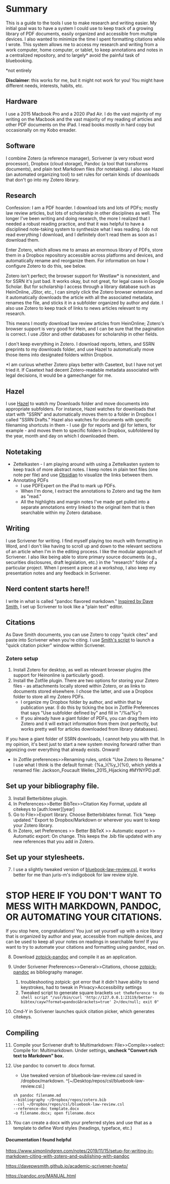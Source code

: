 # Summary

This is a guide to the tools I use to make research and writing easier. My initial goal was to have a system I could use to keep track of a growing library of PDF documents, easily organized and accessible from multiple devices. I also wanted to minimize the time I spent formatting citations while I wrote. This system allows me to access my research and writing from a work computer, home computer, or tablet, to keep annotations and notes in a centralized repository, and to largely* avoid the painful task of bluebooking.

*not entirely

**Disclaimer**: this works for me, but it might not work for you! You might have different needs, interests, habits, etc.

## Hardware

I use a 2015 Macbook Pro and a 2020 iPad Air. I do the vast majority of my writing on the Macbook and the vast majority of my reading of articles and other PDF documents on the iPad. I read books mostly in hard copy but occasionally on my Kobo ereader.

## Software

I combine Zotero (a reference manager), Scrivener (a very robust word processor), Dropbox (cloud storage), Pandoc (a tool that transforms documents), and plain text Markdown files (for notetaking). I also use Hazel (an automated organizing tool) to set rules for certain kinds of downloads that don't go into my Zotero library.

## Research

Confession: I am a PDF hoarder. I download lots and lots of PDFs; mostly law review articles, but lots of scholarship in other disciplines as well.  The longer I've been writing and doing research, the more I realized that I needed a robust reading practice, and that it was helpful to have a disciplined note-taking system to synthesize what I was reading. I do not read everything I download, and I definitely don't read them as soon as I download them.

Enter Zotero, which allows me to amass an enormous library of PDFs, store them in a Dropbox repository accessible across platforms and devices, and automatically rename and reorganize them. For information on how I configure Zotero to do this, see below.

Zotero isn't perfect; the browser support for Westlaw* is nonexistent, and for SSRN it's just bad. It works okay, but not great, for legal cases in Google Scholar. But for scholarship I access through a library database such as HeinOnline, JStor, etc., I can simply click the Zotero browser extension and it automatically downloads the article with all the associated metadata, renames the file, and sticks it in a subfolder organized by author and date. I also use Zotero to keep track of links to news articles relevant to my research.

This means I mostly download law review articles from HeinOnline; Zotero's browser support is very good for Hein, and I can be sure that the pagination is correct. I use JStor and other databases for scholarship in other fields.

I don't keep everything in Zotero. I download reports, letters, and SSRN preprints to my downloads folder, and use Hazel to automatically move those items into designated folders within Dropbox.

*I am curious whether Zotero plays better with Casetext, but I have not yet tried it. If Casetext had decent Zotero-readable metadata associated with legal decisions, it would be a gamechanger for me.

## Hazel

I use [Hazel](https://www.noodlesoft.com/) to watch my Downloads folder and move documents into appropriate subfolders. For instance, Hazel watches for downloads that start with "SSRN" and automatically moves them to a folder in Dropbox I called "SSRN Drafts." Hazel also watches for documents with specific filenaming shortcuts in them - I use @r for reports and @l for letters, for example - and moves them to specific folders in Dropbox, subfoldered by the year, month and day on which I downloaded them.

## Notetaking

- Zettelkasten - I am playing around with using a Zettelkasten system to keep track of more abstract notes. I keep notes in plain text files (one note per file) and use [Obsidian](https://obsidian.md/) to visualize the links between them.
- Annotating PDFs
  - I use PDFExpert on the iPad to mark up PDFs.
  - When I'm done, I extract the annotations to Zotero and tag the item as "read."
  - All the highlights and  margin notes I've made get pulled into a separate annotations entry linked to the original item that is then searchable within my Zotero database.

## Writing

I use Scrivener for writing. I find myself playing too much with formatting in Word, and I don't like having to scroll up and down to the relevant sections of an article when I'm in the editing process. I like the modular approach of Scrivener. I also like being able to store primary source documents (e.g., securities disclosures, draft legislation, etc.) in the "research" folder of a particular project. When I present a piece at a workshop, I also keep my presentation notes and any feedback in Scrivener.

## Nerd content starts here!!

I write in what is called "pandoc flavored markdown." [Inspired by Dave Smith](https://davepwsmith.github.io/academic-scrivener-howto/), I set up Scrivener to look like a "plain text" editor.

## Citations

As Dave Smith documents, you can use Zotero to copy "quick cites" and paste into Scrivener when you're citing. I use [Smith's script](https://github.com/davepwsmith/zotpick-applescript) to launch a "quick citation picker" window within Scrivener.

### Zotero setup

1. Install Zotero for desktop, as well as relevant browser plugins (the support for Heinonline is particularly good).
2. Install the Zotfile plugin. There are two options for storing your Zotero files - as attachments locally stored within Zotero, or as links to documents stored elsewhere. I chose the latter, and use a Dropbox folder to store all my Zotero PDFs.
   - I organize my Dropbox folder by author, and within that by publication year. (I do this by ticking the box in Zotfile Preferences that says "Use subfolder defined by" and fill in "/%a/%y")
   - If you already have a giant folder of PDFs, you can drag them into Zotero and it will extract information from them (not perfectly, but works pretty well for articles downloaded from library databases).

  If you have a giant folder of SSRN downloads, I cannot help you with that. In my opinion, it's best just to start a new system moving forward rather than agonizing over everything that already exists. Onward!

   - In Zotfile preferences>>Renaming rules, untick "Use Zotero to Rename." I use what I think is the default format: {%a_}{%y_}{%t}, which yields a renamed file: Jackson_Foucault Welles_2015_Hijacking #MYNYPD.pdf.

## Set up your bibliography file.

3. Install Betterbibtex plugin.
2. In Preferences>>Better BibTex>>Citation Key Format, update all citekeys to [auth:lower][year]
3. Go to File>>Export library. Choose Betterbiblatex format. Tick "keep updated." Export to Dropbox/Markdown or wherever you want to keep your Zotero library.
4. In Zotero, set Preferences >> Better BibTeX >> Automatic export >> Automatic export: On change. This keeps the .bib file updated with any new references that you add in Zotero.

## Set up your stylesheets.

7. I use a slightly tweaked version of [bluebook-law-review.csl](https://github.com/hbwhbwhbw/writingworkflow/blob/master/bluebook-law-review-hbw.csl), it works better for me than juris-m's indigobook for law review style.

# STOP HERE IF YOU DON'T WANT TO MESS WITH MARKDOWN, PANDOC, OR AUTOMATING YOUR CITATIONS.

If you stop here, congratulations! You just set yourself up with a nice library that is organized by author and year, accessible from multiple devices, and can be used to keep all your notes on readings in searchable form! If you want to try to automate your citations and formatting using pandoc, read on.

8. Download [zotpick-pandoc](https://github.com/davepwsmith/zotpick-applescript/blob/master/zotpick-pandoc%20for%20Scrivener.applescript) and compile it as an application.

6. Under Scrivener Preferences>>General>>Citations, choose [zotpick-pandoc](https://github.com/davepwsmith/zotpick-applescript/blob/master/zotpick-pandoc%20for%20Scrivener.applescript) as bibliography manager.
   1. troubleshooting zotpick: got error that it didn't have ability to send keystrokes, had to tweak in Privacy>Accessibility settings
   2. Tweaked script to generate square brackets
         ```set theReference to do shell script "/usr/bin/curl 'http://127.0.0.1:23119/better-bibtex/cayw?format=pandoc&brackets=true' 2>/dev/null; exit 0"```

6. Cmd-Y in Scrivener launches quick citation picker, which generates citekeys.

## Compiling

11. Compile your Scrivener draft to Multimarkdown: File>>Compile>>select: Compile for: Multimarkdown. Under settings, **uncheck "Convert rich text to Markdown" box.**

12. Use pandoc to convert to .docx format.

    - Use tweaked version of bluebook-law-review.csl saved in /dropbox/markdown. ^[~/Desktop/repos/csl/bluebook-law-review.csl.]

    ```
    sh pandoc filename.md
    --bibliography ~/Dropbox/repos/zotero.bib
    --csl ~/Dropbox/repos/csl/bluebook-law-review.csl
    --reference-doc template.docx
    -o filename.docx; open filename.docx
    ```

13. You can create a docx with your preferred styles and use that as a template to define Word styles (headings, typeface, etc.)

#### Documentation I found helpful
https://www.simonlindgren.com/notes/2019/11/15/setup-for-writing-in-markdown-citing-with-zotero-and-publishing-with-pandoc

https://davepwsmith.github.io/academic-scrivener-howto/

https://pandoc.org/MANUAL.html
